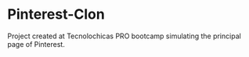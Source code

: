 # Pinterest-Clon
Project created at Tecnolochicas PRO bootcamp simulating the principal page of Pinterest.
